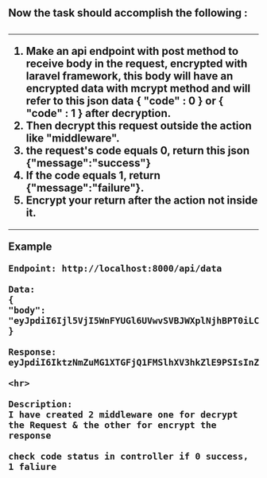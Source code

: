 <h2>Now the task should accomplish the following :<h2>
 <hr>
    <ol>
        <li>
 Make an api endpoint with post method to receive body in the request, encrypted with laravel framework, this body will have an encrypted data with mcrypt method and will refer to this json data { "code" : 0 } or { "code" : 1 } after decryption.</li>
        <li>Then decrypt this request outside the action like "middleware".</li>
        <li>the request's code equals 0, return this json {"message":"success"}</li>
        <li> If the code equals 1, return {"message":"failure"}.</li>
        <li> Encrypt your return after the action not inside it.</li>
    </ol>
<hr>
<p> <b> Example </b> </p>
    
    Endpoint: http://localhost:8000/api/data
    
    Data: 
    {
    "body": "eyJpdiI6Ijl5VjI5WnFYUGl6UVwvSVBJWXplNjhBPT0iLCJ2YWx1ZSI6Ikp4eW5VcEYxVHc0QWxKcUI0Wk8rTVwvTThYOWx4MDhucUxCSGZwRXlwTEFjPSIsIm1hYyI6ImE3M2YyNWI3ODkzZDNkOTRiNzY3NDhiNTVlZTdhZjgyOTE2N2Q0MDE1MTkyY2FkYzQyM2IxYWQyOGI3ZDgxM2YifQ=="
    }
    
    Response:
    eyJpdiI6IktzNmZuMG1XTGFjQ1FMSlhXV3hkZlE9PSIsInZhbHVlIjoiS2xhZlwvVHc1cEpqVk1OU1haejd3SjdkcnJVZ1RnWUk5YmdRUVBIV2JyTWM9IiwibWFjIjoiYWYwMjhjODk1YzEzMzU0NDgwOThkYWE4NzE1NzhhZDVmMjAyM2NiNjVlNDQ0MmM0NzcwNWJiNGY4ZmMyNjlkNiJ9
    
    <hr>
    
    Description:
    I have created 2 middleware one for decrypt the Request & the other for encrypt the response
    
    check code status in controller if 0 success, 1 faliure
    
    
    
    

